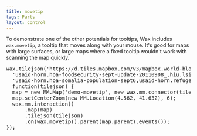 ```yaml
---
title: movetip
tags: Parts
layout: control
---
```


To demonstrate one of the other potentials for tooltips,
Wax includes `wax.movetip`, a tooltip that moves along with your
mouse. It's good for maps with large surfaces, or large maps where
a fixed tooltip wouldn't work with scanning the map quickly.

<div id='demo-movetip' class='demo-map'></div>

<pre class='prettyprint live'>
wax.tilejson('https://d.tiles.mapbox.com/v3/mapbox.world-blank-bright,' +
  'usaid-horn.hoa-foodsecurity-sept-update-20110908_,hiu.lsib-dark-labelled,' +
  'usaid-horn.hoa-somalia-population-sept6,usaid-horn.refugees-points2.jsonp',
  function(tilejson) {
  map = new MM.Map('demo-movetip', new wax.mm.connector(tilejson));
  map.setCenterZoom(new MM.Location(4.562, 41.632), 6);
  wax.mm.interaction()
      .map(map)
      .tilejson(tilejson)
      .on(wax.movetip().parent(map.parent).events());
});
</pre>
